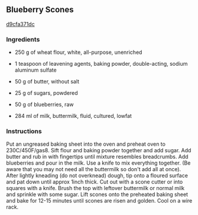 ## Blueberry Scones

[d9cfa371dc](http://www.food.com/recipe/blueberry-scones-450231)

### Ingredients

 - 250 g of wheat flour, white, all-purpose, unenriched

 - 1 teaspoon of leavening agents, baking powder, double-acting, sodium aluminum sulfate

 - 50 g of butter, without salt

 - 25 g of sugars, powdered

 - 50 g of blueberries, raw

 - 284 ml of milk, buttermilk, fluid, cultured, lowfat

### Instructions

Put an ungreased baking sheet into the oven and preheat oven to 230C/450F/gas8. Sift flour and baking powder together and add sugar. Add butter and rub in with fingertips until mixture resembles breadcrumbs. Add blueberries and pour in the milk. Use a knife to mix everything together. (Be aware that you may not need all the buttermilk so don't add all at once). After lightly kneading (do not overknead) dough, tip onto a floured surface and pat down until approx 1inch thick. Cut out with a scone cutter or into squares with a knife. Brush the top with leftover buttermilk or normal milk and sprinkle with some sugar. Lift scones onto the preheated baking sheet and bake for 12-15 minutes until scones are risen and golden. Cool on a wire rack.